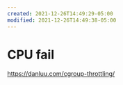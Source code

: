 ```yaml
---
created: 2021-12-26T14:49:29-05:00
modified: 2021-12-26T14:49:38-05:00
---
```


# CPU fail

https://danluu.com/cgroup-throttling/
